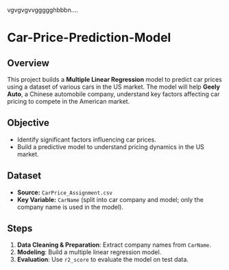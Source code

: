 vgvgvgvvggggghbbbn....
# Car-Price-Prediction-Model

## Overview

This project builds a **Multiple Linear Regression** model to predict car prices using a dataset of various cars in the US market. The model will help **Geely Auto**, a Chinese automobile company, understand key factors affecting car pricing to compete in the American market.

## Objective

- Identify significant factors influencing car prices.
- Build a predictive model to understand pricing dynamics in the US market.

## Dataset

- **Source:** `CarPrice_Assignment.csv`
- **Key Variable:** `CarName` (split into car company and model; only the company name is used in the model).

## Steps

1. **Data Cleaning & Preparation**: Extract company names from `CarName`.
2. **Modeling**: Build a multiple linear regression model.
3. **Evaluation**: Use `r2_score` to evaluate the model on test data.
